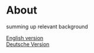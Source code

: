 # About
summing up relevant background

[English version](About%20Me.md)  
[Deutsche Version](About%20Me_DE.md)